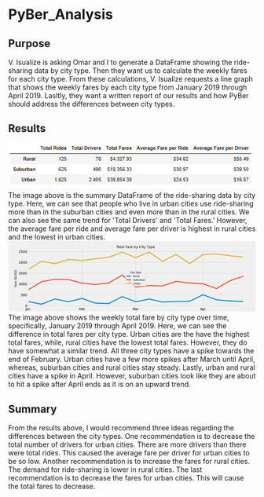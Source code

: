 # PyBer_Analysis
## Purpose
V. Isualize is asking Omar and I to generate a DataFrame showing the ride-sharing data by city type. Then they want us to calculate the weekly fares for each city type. From these calculations, V. Isualize requests a line graph that shows the weekly fares by each city type from January 2019 through April 2019. Lasltly, they want a written report of our results and how PyBer should address the differences between city types.
## Results
![Summary DataFrame](analysis/Summary_DataFrame.PNG)\
The image above is the summary DataFrame of the ride-sharing data by city type. Here, we can see that people who live in urban cities use ride-sharing more than in the suburban cities and even more than in the rural cities. We can also see the same trend for 'Total Drivers' and 'Total Fares.' However, the average fare per ride and average fare per driver is highest in rural cities and the lowest in urban cities.\
![Total Fares by City Type](analysis/Pyber_fare_summary.png)\
The image above shows the weekly total fare by city type over time, specifically, January 2019 through April 2019. Here, we can see the difference in total fares per city type. Urban cities are the have the highest total fares, while, rural cities have the lowest total fares. However, they do have somewhat a similar trend. All three city types have a spike towards the end of February. Urban cities have a few more spikes after March until April, whereas, suburban cities and rural cities stay steady. Lastly, urban and rural cities have a spike in April. However, suburban cities look like they are about to hit a spike after April ends as it is on an upward trend.
## Summary
From the results above, I would recommend three ideas regarding the differences between the city types. One recommendation is to decrease the total number of drivers for urban cities. There are more drivers than there were total rides. This caused the average fare per driver for urban cities to be so low. Another recommendation is to increase the fares for rural cities. The demand for ride-sharing is lower in rural cities. The last recommendation is to decrease the fares for urban cities. This will cause the total fares to decrease.
